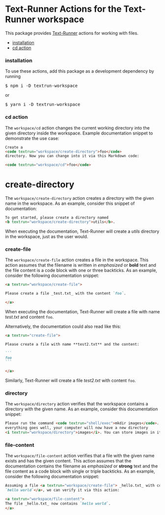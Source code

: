 # Text-Runner Actions for the Text-Runner workspace

This package provides [Text-Runner](https://github.com/kevgo/text-runner)
actions for working with files.

- [installation](#installation)
- [cd action](#cd-action)

### installation

To use these actions, add this package as a development dependency by running

<pre textrun="npm/install">
$ npm i -D textrun-workspace
</pre>

or

<pre textrun="npm/install">
$ yarn i -D textrun-workspace
</pre>

### cd action

The <code textrun="action/name-full">workspace/cd</code> action changes the
current working directory into the given directory inside the workspace. Example
documentation snippet to demonstrate the use case:

<a textrun="run-in-textrunner">

```html
Create a
<code textrun="workspace/create-directory">foo</code>
directory. Now you can change into it via this Markdown code:

<code textrun="workspace/cd">foo</code>
```

</a>

# create-directory

The <code textrun="action/name-full">workspace/create-directory</code> action
creates a directory with the given name in the workspace. As an example,
consider this snippet of documentation:

<a textrun="run-in-textrunner">

```markdown
To get started, please create a directory named
<b textrun="workspace/create-directory">utils</b>.
```

</a>

When executing the documentation, Text-Runner will create a
<i textrun="workspace/directory">utils</i> directory in the workspace, just as
the user would.

### create-file

The <code textrun="action/name-full">workspace/create-file</code> action creates
a file in the workspace. This action assumes that the filename is written in
_emphasized_ or **bold** text and the file content is a code block with one or
three backticks. As an example, consider the following documentation snippet:

<a textrun="run-in-textrunner">

```markdown
<a textrun="workspace/create-file">

Please create a file _test.txt_ with the content `foo`.

</a>
```

</a>

When executing the documentation, Text-Runner will create a file with name
<a textrun="workspace/file-content">_test.txt_ and content `foo`</a>.

Alternatively, the documentation could also read like this:

<a textrun="run-in-textrunner">

````markdown
<a textrun="create-file">

Please create a file with name **test2.txt** and the content:

```
foo
```

</a>
````

</a>

Similarly, Text-Runner will create a file
<a textrun="workspace/file-content">_test2.txt_ with content `foo`</a>.

### directory

The <code textrun="action/name-full">workspace/directory</code> action verifies
that the workspace contains a directory with the given name. As an example,
consider this documentation snippet:

<a textrun="run-in-textrunner">

```markdown
Please run the command <code textrun="shell/exec">mkdir images</code>. If
everything goes well, your computer will now have a new directory
<i textrun="workspace/directory">images</i>. You can store images in it.
```

</a>

### file-content

The <code textrun="action/name-full">workspace/file-content</code> action
verifies that a file with the given name exists and has the given content. This
action assumes that the documentation contains the filename as _emphasized_ or
**strong** text and the file content as a code block with single or triple
backticks. As an example, consider the following documentation snippet:

<a textrun="run-in-textrunner">

```markdown
Assuming a file <a textrun="workspace/create-file"> _hello.txt_ with content
`hello world`</a>, we can verify it via this action:

<a textrun="workspace/file-content">
The file _hello.txt_ now contains `hello world`.
</a>
```
